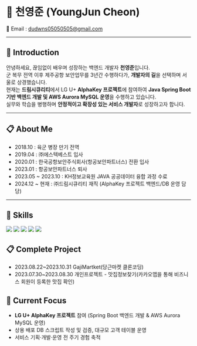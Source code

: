 # 👋 천영준 (YoungJun Cheon)
📧 Email : dudwns05050505@gmail.com  

---

## :floppy_disk: Introduction
안녕하세요, 끊임없이 배우며 성장하는 백엔드 개발자 **천영준**입니다.  
군 복무 전역 이후 제주공항 보안업무를 3년간 수행하다가, **개발자의 길**을 선택하며 서울로 상경했습니다.  
현재는 **드림시큐리티**에서 LG U+ **AlphaKey 프로젝트**에 참여하여 **Java Spring Boot 기반 백엔드 개발 및 AWS Aurora MySQL 운영**을 수행하고 있습니다.  
실무와 학습을 병행하며 **안정적이고 확장성 있는 서비스 개발자**로 성장하고자 합니다.  

---

## :clipboard: About Me
- 2018.10 : 육군 병장 만기 전역  
- 2019.04 : ㈜에스텍베스트 입사  
- 2020.01 : 한국공항보안주식회사(항공보안파트너스) 전환 입사  
- 2023.01 : 항공보안파트너스 퇴사  
- 2023.05 ~ 2023.10 : KH정보교육원 JAVA 공공데이터 융합 과정 수료  
- 2024.12 ~ 현재 : ㈜드림시큐리티 재직 (AlphaKey 프로젝트 백엔드/DB 운영 담당)  

---
## :muscle: Skills
<div>
  <img src="https://img.shields.io/badge/Java-007396?style=plastic&logo=java&logoColor=white"/>
  <img src="https://img.shields.io/badge/SpringBoot-6DB33F?style=flat&logo=springboot&logoColor=white"/>
  <img src="https://img.shields.io/badge/MyBatis-000000?style=flat&logo=java&logoColor=white"/>
  <img src="https://img.shields.io/badge/Oracle-F80000?style=flat&logo=oracle&logoColor=white"/>
  <img src="https://img.shields.io/badge/AWS%20Aurora-232F3E?style=flat&logo=amazonaws&logoColor=white"/>
</div>

## :clipboard: Complete Project
- 2023.08.22~2023.10.31 GajiMartket(당근마켓 클론코딩)
- 2023.07.30~2023.08.30 개인프로젝트 - 맛집정보찾기(카카오맵을 통해 비즈니스 회원이 등록한 맛집 확인)

## 🚀 Current Focus
- **LG U+ AlphaKey 프로젝트** 참여 (Spring Boot 백엔드 개발 & AWS Aurora MySQL 운영)  
- 상용 배포 DB 스크립트 작성 및 검증, 대규모 고객 테이블 운영  
- 서비스 기획·개발·운영 전 주기 경험 축적  
